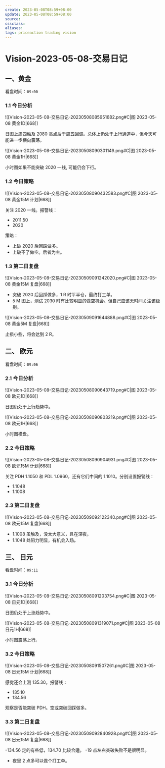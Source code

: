 ```yaml
---
create: 2023-05-08T08:59+08:00
update: 2023-05-08T08:59+08:00
source:
cssclass:
aliases:
tags: priceaction trading vision
---
```


# Vision-2023-05-08-交易日记

## 一、黄金

看盘时间：`09:00`

### 1.1 今日分析

![[Vision-2023-05-08-交易日记-20230508085951682.png#C|图 2023-05-08 黄金1D|668]]

日图上周四触及 2080 高点后于周五回调。总体上仍处于上行通道中，但今天可能进一步横向震荡。

![[Vision-2023-05-08-交易日记-20230508090301149.png#C|图 2023-05-08 黄金1H|668]]

小时图如果不能突破 2020 一线, 可能仍会下行。

### 1.2 今日策略

![[Vision-2023-05-08-交易日记-20230508090432583.png#C|图 2023-05-08 黄金15M 计划|668]]

关注 2020 一线。报警线：

- 2011.50
- 2020

策略：

- 上破 2020 后回踩做多。
- 上破不了做空。后者为主。

### 1.3 第二日复盘

![[Vision-2023-05-08-交易日记-20230509091242020.png#C|图 2023-05-08 黄金15M 复盘|668]]

- 突破 2020 后回踩做多，1 R 时平半仓，最终打工单。
- 5 M 图上，测试 2030 时有比较明显的做空机会。但自己应该无时间关注该级别。

![[Vision-2023-05-08-交易日记-20230509091644888.png#C|图 2023-05-08 黄金5M 复盘|668]]

止损小些，将会达到 2 R。

## 二、 欧元

看盘时间：`09:06`

### 2.1 今日分析

![[Vision-2023-05-08-交易日记-20230508090643719.png#C|图 2023-05-08 欧元1D|668]]

日图仍处于上行趋势中。

![[Vision-2023-05-08-交易日记-20230508090803219.png#C|图 2023-05-08 欧元1H|668]]

小时图横盘。

### 2.2 今日策略

![[Vision-2023-05-08-交易日记-20230508090904931.png#C|图 2023-05-08 欧元15M 计划|668]]

关注 PDH 1.1050 和 PDL 1.0960，还有它们中间的 1.1010。分别设置报警线：

- 1.1048
- 1.1008

### 2.3 第二日复盘

![[Vision-2023-05-08-交易日记-20230509092122340.png#C|图 2023-05-08 欧元15M 复盘|668]]

- 1.1008 虽触及，没太大意义，且在深夜。
- 1.1048 处阻力明显，有机会入场。

## 三、 日元

看盘时间：`09:11`

### 3.1 今日分析

![[Vision-2023-05-08-交易日记-20230508091203754.png#C|图 2023-05-08 日元1D|668]]

日图仍处于上涨趋势中。

![[Vision-2023-05-08-交易日记-20230508091319071.png#C|图 2023-05-08 日元1H|668]]

小时图震荡上行。

### 3.2 今日策略

![[Vision-2023-05-08-交易日记-20230508091507261.png#C|图 2023-05-08 日元15M 计划|668]]

感觉还会上测 135.30。报警线：

- 135.10
- 134.56

观察是否能突破 PDH。空或突破回踩做多。

### 3.3 第二日复盘

![[Vision-2023-05-08-交易日记-20230509092840928.png#C|图 2023-05-08 日元15M 复盘|668]]

-134.56 定的有些低，134.70 比较合适。
-19 点左右突破失败不是很明显。
- 夜里 2 点多可以做个打工单。

